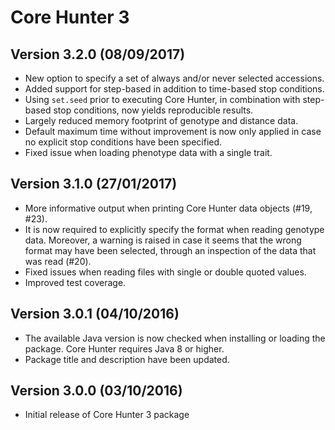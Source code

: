 Core Hunter 3
=============

Version 3.2.0 (08/09/2017)
--------------------------

 - New option to specify a set of always and/or never selected accessions.
 - Added support for step-based in addition to time-based stop conditions.
 - Using `set.seed` prior to executing Core Hunter, in combination with step-based stop conditions, now yields reproducible results.
 - Largely reduced memory footprint of genotype and distance data.
 - Default maximum time without improvement is now only applied in case no explicit stop conditions have been specified.
 - Fixed issue when loading phenotype data with a single trait.

Version 3.1.0 (27/01/2017)
--------------------------

 - More informative output when printing Core Hunter data objects (#19, #23).
 - It is now required to explicitly specify the format when reading genotype data. Moreover, a warning is raised in case it seems that the wrong format may have been selected, through an inspection of the data that was read (#20).
 - Fixed issues when reading files with single or double quoted values.
 - Improved test coverage.

Version 3.0.1 (04/10/2016)
--------------------------

 - The available Java version is now checked when installing or loading the package. Core Hunter requires Java 8 or higher.  
 - Package title and description have been updated.

Version 3.0.0 (03/10/2016)
--------------------------

 - Initial release of Core Hunter 3 package
